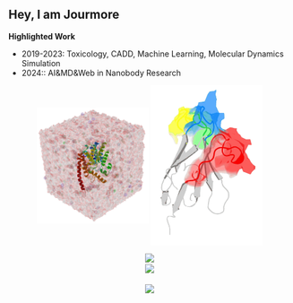 ## Hey, I am Jourmore

**Highlighted Work**
* 2019-2023: Toxicology, CADD, Machine Learning, Molecular Dynamics Simulation
* 2024:: AI&MD&Web in Nanobody Research
<p align="center">
    <img align="center" src="https://github.com/jourmore/jourmore/blob/main/md.png" width="200" alt="logo"/>
    <img align="center" src="https://github.com/jourmore/jourmore/blob/main/png60-roll-unscreen.gif" width="200" alt="logo"/>
</p>

<!-- * [DIG: A Turnkey Library for Diving into Graph Deep Learning Research](https://github.com/divelab/DIG)
* [MoleculeX: Advanced Graph and Sequence Neural Networks for Molecular Property Prediction and Drug Discovery](https://github.com/divelab/MoleculeX)
* [GOOD: A graph out-of-distribution benchmark](https://github.com/divelab/GOOD) -->

<div align="center"> <img height="137px" src="https://github-readme-stats.vercel.app/api?username=jourmore&hide_title=true&hide_border=true&show_icons=trueline_height=21&text_color=000&icon_color=000&bg_color=0,ea6161,ffc64d,fffc4d,52fa5a&theme=graywhite" /> </div>
<div align="center"> <img src="https://github-readme-streak-stats.herokuapp.com/?user=jourmore" /> </div>
<p align="center">
<a> <img align="center" src="https://github-readme-stats.vercel.app/api/top-langs/?username=jourmore&layout=compact&theme=buefy&hide_border=true" /> </a> 
</p>

<!-- <div align="center"> <img src="https://stats.justsong.cn/api/csdn?id=qq_39607403"> </div> -->

<!-- ## Experience
- 2022.9-Now-2026.6 : Sichuan University /  PHD / Chengdu, China -->

<!-- ## Contact
-  Email : maojun@stu.scu.edu.cn -->
<!-- <div align="center"> <img src="https://github-profile-trophy.vercel.app/?username=jourmore" /> </div> -->

